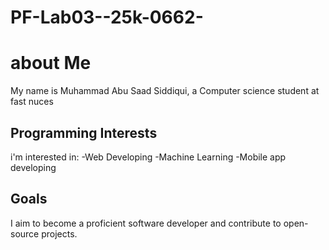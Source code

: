 # PF-Lab03--25k-0662-
# about Me
My name is Muhammad Abu Saad Siddiqui, a Computer science student at fast nuces

## Programming Interests

i'm interested in:
-Web Developing
-Machine Learning
-Mobile app developing

## Goals 
I aim to become a proficient software developer and contribute to open-source projects.
